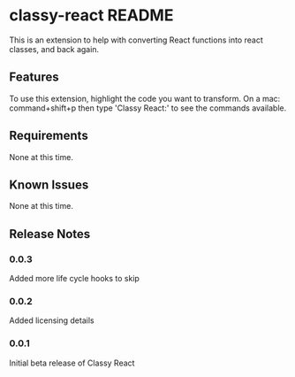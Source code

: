 # classy-react README

This is an extension to help with converting React functions into react classes, and back again.

## Features

To use this extension, highlight the code you want to transform.
On a mac: command+shift+p then type 'Classy React:' to see the commands available.

## Requirements

None at this time.

## Known Issues

None at this time.

## Release Notes

### 0.0.3

Added more life cycle hooks to skip

### 0.0.2

Added licensing details

### 0.0.1

Initial beta release of Classy React
